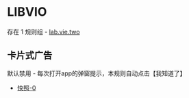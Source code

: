 # LIBVIO

存在 1 规则组 - [lab.vie.two](/src/apps/lab.vie.two.ts)

## 卡片式广告

默认禁用 - 每次打开app的弹窗提示，本规则自动点击【我知道了】

- [快照-0](https://i.gkd.li/import/13379070)
